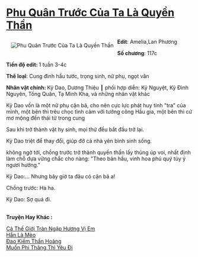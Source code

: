 <a href="https://utruyen.com/phu-quan-truoc-cua-ta-la-quyen-than/18911/" title="Phu Quân Trước Của Ta Là Quyền Thần"><h1>Phu Quân Trước Của Ta Là Quyền Thần</h1></a><div style="display:table"><img align="right" style="float: left; padding: 10px;" src="https://utruyen.com/images/story/200x260/phu-quan-truoc-cua-ta-la-quyen-than.jpg" alt="Phu Quân Trước Của Ta Là Quyền Thần"><b>Edit</b>: Amelia,Lan Phương<p></p><b>Số chương</b>: 117c<p></p><b>Tiến độ edit: </b>1 tuần 3-4c<p></p><b>Thể loại</b>: Cung đình hầu tước, trọng sinh, nữ phụ, ngọt văn<p></p><b>Nhân vật chính: </b>Kỷ Dao, Dương Thiệu ┃ phối hợp diễn: Kỷ Nguyệt, Kỷ Đình Nguyên, Tống Quân, Tạ Minh Kha, và những nhân vật khác<p></p>Kỷ Dao vốn là một nữ phụ cặn bã, cho nên cực lực phát huy tính "tra" của mình, một bên thì trêu chọc tình cảm với tướng công Hầu gia, một bên thì cứ mơ mộng đến thái tử trong cung<p></p>Sau khi trở thành vật hy sinh, mọi thứ đều bắt đầu trở lại.<p></p>Kỷ Dao triệt để thay đổi, giúp đỡ cả nhà yên bình sinh sống.<p></p>không ngờ tới, chồng trước trở thành quyền thần lấy thúng úp voi, nhất định làm chỗ dựa vững chắc cho nàng: "Theo bản hầu, vinh hoa phú quý tùy ý ngươi hưởng."<p></p>Kỷ Dao:... Nhưng bây giờ ta đâu có cặn bã a!<p></p>Chồng trước: Ha ha. <p></p>Kỷ Dao: Sợ quá đi.</div><p><br><b>Truyện Hay Khác :</b></p><a href="https://utruyen.com/ca-the-gioi-tran-ngap-huong-vi-em/24771/" alt="Cả Thế Giới Tràn Ngập Hương Vị Em">Cả Thế Giới Tràn Ngập Hương Vị Em</a><br/><a href="https://github.com/quanluxury/ngontinh_sac/tree/master/truyenhay/21987/" alt="Hắn Là Mèo">Hắn Là Mèo</a><br/><a href="https://truyenhot2019.blogspot.com/2019/12/dao-kiem-than-hoang.html" alt="Đao Kiếm Thần Hoàng">Đao Kiếm Thần Hoàng</a><br/><a href="https://github.com/quanluxury/ngontinh_sac/tree/master/truyenhay/18810/" alt="Muốn Phi Thăng Thì Yêu Đi">Muốn Phi Thăng Thì Yêu Đi</a><br/>